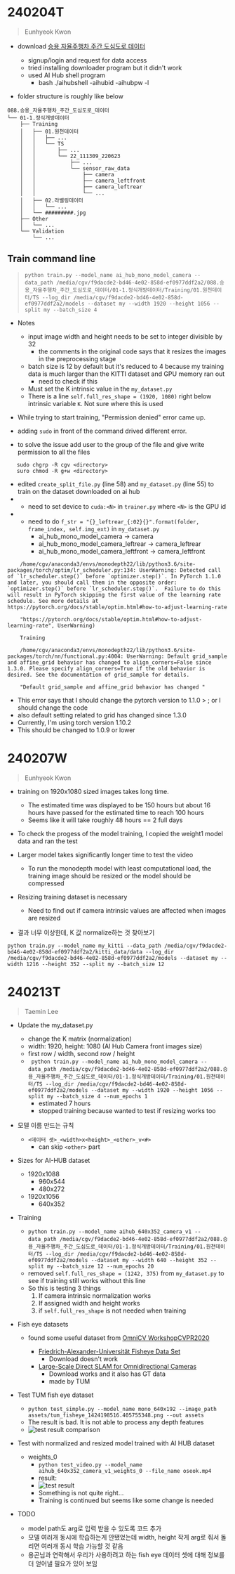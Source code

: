 # 240204T
> Eunhyeok Kwon

* download [승용 자율주행차 주간 도심도로 데이터](https://aihub.or.kr/aihubdata/data/view.do?currMenu=115&topMenu=100&dataSetSn=71621)
    * signup/login and request for data access
    * tried installing downloader program but it didn't work
    * used AI Hub shell program
        * bash ./aihubshell -aihubid <id> -aihubpw <pw> -l

* folder structure is roughly like below
```
088.승용_자율주행차_주간_도심도로_데이터
└── 01-1.정식개방데이터
    ├── Training
    │   ├── 01.원천데이터
    │   │   ├── ...
    │   │   └── TS
    │   │       ├── ...
    │   │       └── 22_111309_220623
    │   │           ├── ...
    │   │           └── sensor_raw_data
    │   │               ├── camera
    │   │               ├── camera_leftfront
    │   │               ├── camera_leftrear
    │   │               └── ...
    │   ├── 02.라벨링데이터
    │   │   └── ...
    │   └── #########.jpg
    ├── Other
    │   └── ...
    └── Validation
        └── ...
```

## Train command line

> `python train.py --model_name ai_hub_mono_model_camera --data_path /media/cgv/f9dacde2-bd46-4e02-858d-ef0977ddf2a2/088.승용_자율주행차_주간_도심도로_데이터/01-1.정식개방데이터/Training/01.원천데이터/TS --log_dir /media/cgv/f9dacde2-bd46-4e02-858d-ef0977ddf2a2/models --dataset my --width 1920 --height 1056 --split my --batch_size 4`

* Notes
    * input image width and height needs to be set to integer divisible by 32
        * the comments in the original code says that it resizes the images in the preprocessing stage
    * batch size is 12 by default but it's reduced to 4 because my training data is much larger than the KITTI dataset and GPU memory ran out
        * need to check if this 
    * Must set the K intrinsic value in the `my_dataset.py`
    * There is a line `self.full_res_shape = (1920, 1080)` right below intrinsic variable `K`. Not sure where this is used

 
 * While trying to start training, "Permission denied" error came up.
 * adding `sudo` in front of the command drived different error.
 * to solve the issue add user to the group of the file and give write permission to all the files
 ```
    sudo chgrp -R cgv <directory>
    suro chmod -R g+w <directory>
 ```

* edited `create_split_file.py` (line 58) and `my_dataset.py` (line 55) to train on the dataset downloaded on ai hub
* + need to set device to `cuda:<N>` in `trainer.py` where `<N>` is the GPU id
* + need to do `f_str = "{}_leftrear_{:02}{}".format(folder, frame_index, self.img_ext)` in `my_dataset.py`
    * ai_hub_mono_model_camera -> camera
    * ai_hub_mono_model_camera_leftrear -> camera_leftrear
    * ai_hub_mono_model_camera_leftfront -> camera_leftfront

```
    /home/cgv/anaconda3/envs/monodepth22/lib/python3.6/site-packages/torch/optim/lr_scheduler.py:134: UserWarning: Detected call of `lr_scheduler.step()` before `optimizer.step()`. In PyTorch 1.1.0 and later, you should call them in the opposite order: `optimizer.step()` before `lr_scheduler.step()`.  Failure to do this will result in PyTorch skipping the first value of the learning rate schedule. See more details at https://pytorch.org/docs/stable/optim.html#how-to-adjust-learning-rate
    
    "https://pytorch.org/docs/stable/optim.html#how-to-adjust-learning-rate", UserWarning)
    
    Training
    
    /home/cgv/anaconda3/envs/monodepth22/lib/python3.6/site-packages/torch/nn/functional.py:4004: UserWarning: Default grid_sample and affine_grid behavior has changed to align_corners=False since 1.3.0. Please specify align_corners=True if the old behavior is desired. See the documentation of grid_sample for details.
    
    "Default grid_sample and affine_grid behavior has changed "
```
* This error says that I should change the pytorch version to 1.1.0 > ; or I should change the code
* also default setting related to grid has changed since 1.3.0
* Currently, I'm using torch version 1.10.2
* This should be changed to 1.0.9 or lower



# 240207W
> Eunhyeok Kwon
* training on 1920x1080 sized images takes long time.
    * The estimated time was displayed to be 150 hours but about 16 hours have passed for the estimated time to reach 100 hours
    * Seems like it will take roughly 48 hours == 2 full days

* To check the progess of the model training, I copied the weight1 model data and ran the test
* Larger model takes significantly longer time to test the video
    * To run the monodepth model with least computational load, the training image should be resized or the model should be compressed

* Resizing training dataset is necessary
    * Need to find out if camera intrinsic values are affected when images are resized


* 결과 너무 이상한데, K 값 normalize하는 것 찾아보기


`python train.py --model_name my_kitti --data_path /media/cgv/f9dacde2-bd46-4e02-858d-ef0977ddf2a2/kitti_data/data --log_dir /media/cgv/f9dacde2-bd46-4e02-858d-ef0977ddf2a2/models --dataset my --width 1216 --height 352 --split my --batch_size 12`

# 240213T
> Taemin Lee

* Update the my_dataset.py
    * change the K matrix (normalization)
    * width: 1920, height: 1080 (AI Hub Camera front images size)
    * first row / width, second row / height
    * ` python train.py --model_name ai_hub_mono_model_camera --data_path /media/cgv/f9dacde2-bd46-4e02-858d-ef0977ddf2a2/088.승용_자율주행차_주간_도심도로_데이터/01-1.정식개방데이터/Training/01.원천데이터/TS --log_dir /media/cgv/f9dacde2-bd46-4e02-858d-ef0977ddf2a2/models --dataset my --width 1920 --height 1056 --split my --batch_size 4 --num_epochs 1`
        * estimated 7 hours
        * stopped training because wanted to test if resizing works too

* 모델 이름 만드는 규칙
    * `<데이터 셋>_<width>x<height>_<other>_v<#>`
        * can skip `<other>` part

* Sizes for AI-HUB dataset
    * 1920x1088
        * 960x544
        * 480x272
    * 1920x1056
        * 640x352

* Training
    * `python train.py --model_name aihub_640x352_camera_v1 --data_path /media/cgv/f9dacde2-bd46-4e02-858d-ef0977ddf2a2/088.승용_자율주행차_주간_도심도로_데이터/01-1.정식개방데이터/Training/01.원천데이터/TS --log_dir /media/cgv/f9dacde2-bd46-4e02-858d-ef0977ddf2a2/models --dataset my --width 640 --height 352 --split my --batch_size 12 --num_epochs 20`
    * removed `self.full_res_shape = (1242, 375)` from `my_dataset.py` to see if training still works without this line
    * So this is testing 3 things
        1. If camera intrinsic normalization works
        2. If assigned width and height works
        3. if `self.full_res_shape` is not needed when training

* Fish eye datasets
    * found some useful dataset from [OmniCV WorkshopCVPR2020](https://sites.google.com/view/omnicv-cvpr2020/useful-datasets)

        * [Friedrich-Alexander-Universität Fisheye Data Set](https://www.lms.tf.fau.eu/research/downloads/fisheye-data-set/)
            * Download doesn't work
        * [Large-Scale Direct SLAM for Omnidirectional Cameras](https://cvg.cit.tum.de/data/datasets/omni-lsdslam)
            * Download works and it also has GT data
            * made by TUM

* Test TUM fish eye dataset
    * `python test_simple.py --model_name mono_640x192 --image_path assets/tum_fisheye_1424198516.405755348.png --out assets`
    * The result is bad. It is not able to process any depth features
    * ![test result comparison](images_for_readme/240213_TUM_fisheye-test.png)

* Test with normalized and resized model trained with AI HUB dataset
    * weights_0
        * `python test_video.py --model_name aihub_640x352_camera_v1_weights_0 --file_name oseok.mp4`
        * result:
        * ![test result](images_for_readme/240213_test-result_aihub_640x352_camera_v1_weights_0.gif)
        * Something is not quite right...
        * Training is continued but seems like some change is needed

* TODO
    * model path도 arg로 입력 받을 수 있도록 코드 추가
    * 모델 여러개 동시에 학습하는게 안됐었는데 width, height 작게 arg로 줘서 돌리면 여러개 동시 학습 가능할 것 같음
    * 용곤님과 연락해서 우리가 사용하려고 하는 fish eye 데이터 셋에 대해 정보를 더 얻어낼 필요가 있어 보임
